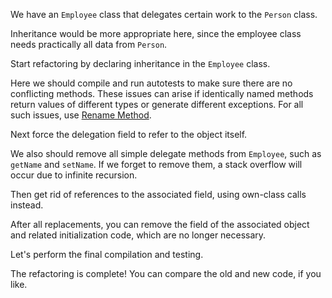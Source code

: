 We have an <code>Employee</code> class that delegates certain work to the <code>Person</code> class.

Inheritance would be more appropriate here, since the employee class needs practically all data from <code>Person</code>.

Start refactoring by declaring inheritance in the <code>Employee</code> class.

Here we should compile and run autotests to make sure there are no conflicting methods. These issues can arise if identically named methods return values of different types or generate different exceptions. For all such issues, use  <a href="/rename-method">Rename Method</a>.

Next force the delegation field to refer to the object itself.

We also should remove all simple delegate methods from <code>Employee</code>, such as <code>getName</code> and <code>setName</code>. If we forget to remove them, a stack overflow will occur due to infinite recursion.

Then get rid of references to the associated field, using own-class calls instead.

After all replacements, you can remove the field of the associated object and related initialization code, which are no longer necessary.

Let's perform the final compilation and testing.

The refactoring is complete! You can compare the old and new code, if you like.